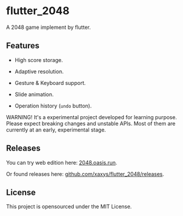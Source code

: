 # flutter_2048

A 2048 game implement by flutter.

## Features

* High score storage.

* Adaptive resolution.

* Gesture & Keyboard support.

* Slide animation.

* Operation history (`undo` button).

WARNING! It's a experimental project developed for learning purpose. Please expect breaking changes and unstable APIs. Most of them are currently at an early, experimental stage.

## Releases

You can try web edition here: [2048.oasis.run](http://2048.oasis.run).

Or found releases here: [github.com/xaxys/flutter_2048/releases](https://github.com/xaxys/flutter_2048/releases).

## License

This project is opensourced under the MIT License.
